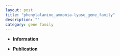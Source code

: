 ```yaml
---
layout: post
title: "phenylalanine_ammonia-lyase_gene_family"
description: ""
category: gene family
---
```


* **Information**  

* **Publication**  


